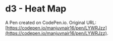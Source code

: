 # d3 - Heat Map

A Pen created on CodePen.io. Original URL: [https://codepen.io/manjuvnair16/pen/LYWRJzz](https://codepen.io/manjuvnair16/pen/LYWRJzz).


